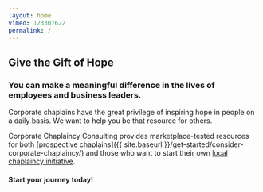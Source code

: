 ```yaml
---
layout: home
vimeo: 123307622
permalink: /
---
```

## Give the Gift of Hope

###  You can make a meaningful difference in the lives of employees and business leaders.

Corporate chaplains have the great privilege of inspiring hope in people on a daily basis. We want to help you be that resource for others.

Corporate Chaplaincy Consulting provides marketplace-tested resources for both [prospective chaplains]({{ site.baseurl }}/get-started/consider-corporate-chaplaincy/) and those who want to start their own [local chaplaincy initiative](http://capital-chaplains.github.io/corpchaps.com/get-started/start-your-chaplaincy-business/). 

#### Start your journey today!
